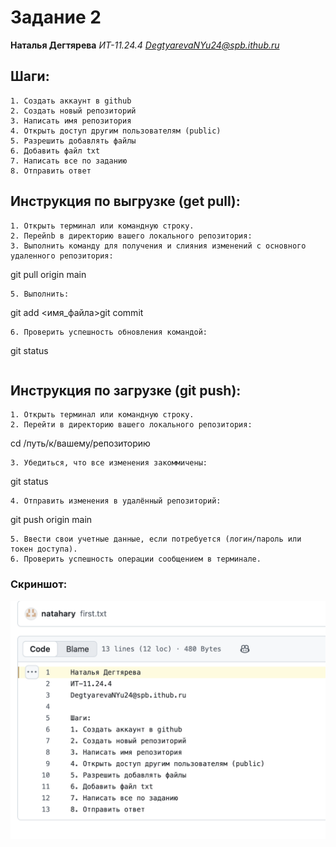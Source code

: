# Задание 2

**Наталья Дегтярева**
*ИТ-11.24.4*
*DegtyarevaNYu24@spb.ithub.ru*

## Шаги:
```
1. Создать аккаунт в github
2. Создать новый репозиторий
3. Написать имя репозитория
4. Открыть доступ другим пользователям (public)
5. Разрешить добавлять файлы
6. Добавить файл txt
7. Написать все по заданию 
8. Отправить ответ
```

## Инструкция по выгрузке (get pull):
```
1. Открыть терминал или командную строку.
2. Перейnb в директорию вашего локального репозитория:
3. Выполнить команду для получения и слияния изменений с основного удаленного репозитория:
```
git pull origin main
```
5. Выполнить:
```
git add <имя_файла>git commit
```
6. Проверить успешность обновления командой:
```
git status
```
```

## Инструкция по загрузке (git push):
```
1. Открыть терминал или командную строку.
2. Перейти в директорию вашего локального репозитория:
```
 cd /путь/к/вашему/репозиторию
```
3. Убедиться, что все изменения закоммичены:
```
git status
```
4. Отправить изменения в удалённый репозиторий:
```
git push origin main
```
5. Ввести свои учетные данные, если потребуется (логин/пароль или токен доступа).
6. Проверить успешность операции сообщением в терминале.
```

### Скриншот:

![Предыдущая работа](./1.png)

